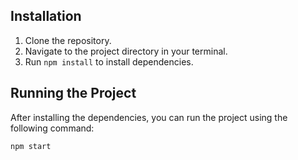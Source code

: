 ## Installation

1. Clone the repository.
2. Navigate to the project directory in your terminal.
3. Run `npm install` to install dependencies.

## Running the Project

After installing the dependencies, you can run the project using the following command:

```bash
npm start